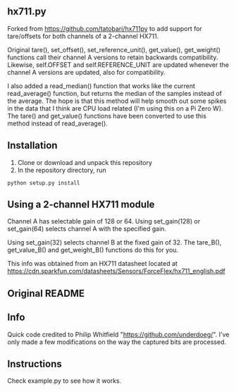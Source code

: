 hx711.py
--------
Forked from https://github.com/tatobari/hx711py to add support for tare/offsets
for both channels of a 2-channel HX711.

Original tare(), set_offset(), set_reference_unit(), get_value(), get_weight()
functions call their channel A versions to retain backwards compatibility.  
Likewise, self.OFFSET and self.REFERENCE_UNIT are updated whenever the channel A
versions are updated, also for compatibility.

I also added a read_median() function that works like the current read_average()
function, but returns the median of the samples instead of the average.  The
hope is that this method will help smooth out some spikes in the data that I
think are CPU load related (I'm using this on a Pi Zero W).  The tare() and
get_value() functions have been converted to use this method instead of 
read_average().

Installation
------------
1. Clone or download and unpack this repository
2. In the repository directory, run
```
python setup.py install
```

Using a 2-channel HX711 module
------------------------------
Channel A has selectable gain of 128 or 64.  Using set_gain(128) or set_gain(64)
selects channel A with the specified gain.

Using set_gain(32) selects channel B at the fixed gain of 32.  The tare_B(),
get_value_B() and get_weight_B() functions do this for you.

This info was obtained from an HX711 datasheet located at
https://cdn.sparkfun.com/datasheets/Sensors/ForceFlex/hx711_english.pdf


Original README
---------------

Info
----
Quick code credited to Philip Whitfield  "https://github.com/underdoeg/".
I've only made a few modifications on the way the captured bits are processed.

Instructions
------------
Check example.py to see how it works.
